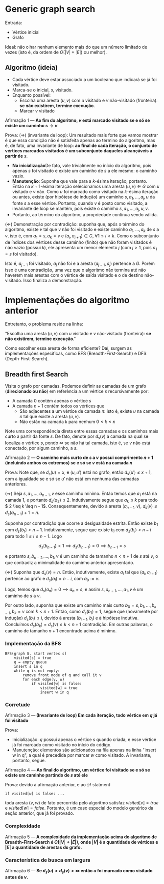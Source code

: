 <style>
body {
<!-- Reset the counter named theorem each time a body obj is instantiated-->
  counter-reset: theorem;
  counter-reset: claim;
}
h1 {
<!-- Reset the counter named theorem each time a h1 obj is instantiated-->
  counter-reset: theorem;
  counter-reset: claim;
}

p.theorem::before {
  counter-increment: theorem; 
  content: "Teorema " counter(theorem) " \2014 "; 
}
p.theorem[data-attribution]::before {
  content: "Teorema " counter(theorem) " (" attr(data-attribution) ")  \2014 ";
}

p.claim::before {
  counter-increment: claim; 
  content: "Afirmação " counter(claim) " \2014 "; 
}

p.claim[data-attribution]::before {
  content: "Afirmação " counter(claim) " (" attr(data-attribution) ")  \2014 ";
}
</style>

# Generic graph search
Entrada:

* Vértice inicial 
* Grafo 

Ideal: não olhar nenhum elemento mais do que um número limitado de vezes (isto é, da ordem de $O(|V| + |E|)$ ou melhor). 

## Algoritmo (ideia)
* Cada vértice deve estar associado a um booleano que indicará se já foi visitado.
* Marca-se o inicial, $s$, visitado.
* Enquanto possível:
	* Escolha uma aresta $(u,v)$ com $u$ visitado e $v$ não-visitado (fronteira): **se não existirem, termine execução**.
	* Marcar $v$ visitado

<strong> <p class="claim"> Ao fim do algoritmo, $v$ está marcado visitado se e só se existe um caminho $s \to v$ </p> </strong>
Prova: 
($\Rightarrow$) (invariante de loop): Um resultado mais forte que vamos mostrar é que essa condição não é satisfeita apenas ao término do algoritmo, mas é, de fato, uma invariante de loop: **ao final de cada iteração, o conjunto de vértices marcados visitados é um subconjunto daqueles alcançáveis a partir de** $s$.

* **Na inicialização**De fato, vale trivialmente no início do algoritmo, pois apenas $s$ foi visitado e existe um caminho de $s$ a ele mesmo: o caminho vazio. 
* **Manutenção**: Suponha que vale para a $k$-ésima iteração, portanto. Então na $k+1$-ésima iteração selecionamos uma aresta $(u,v) \in G$ com $u$ visitado e $v$ não. Como $u$ foi marcado como visitado na $k$-ésima iteração ou antes, existe (por hipótese de indução) um caminho $s, a_1, \dotsc, a_j, u$ da fonte $s$ a esse vértice. Portanto, quando $v$ é posto como visitado, a invariante de loop se mantém, pois existe o caminho $s, a_1, \dotsc, a_j, u, v$.  
* Portanto, ao término do algoritmo, a propriedade continua sendo válida.

($\Leftarrow$) Demonstração por contradição: suponha que, após o término do algoritmo, existe $v$ tal que $v$ não foi visitado e existe caminho $a_1, \dotsc, a_k$ de $s$ a $v$, isto é, com $a_1 = s, a_k = v$ e $(a_i, a_{i+1}) \in G, \ \forall 1 \leq i < k$. Como o subconjunto de índices dos vértices desse caminho (finito) que não foram visitados é não vazio (possui $k$), ele apresenta um menor elemento $j$ (com $j > 1$, pois $a_1 = s$ foi visitado).

Isto é, $a_{j-1}$ foi visitado, $a_j$ não foi e a aresta $(a_{j-1}, a_j)$ pertence a $G$. Porém isso é uma contradição, uma vez que o algoritmo não termina até não haverem mais arestas com o vértice de saída visitado e o de destino não-visitado. Isso finaliza a demonstração.

# Implementações do algoritmo anterior
Entretanto, o problema reside na linha:

"Escolha uma aresta $(u,v)$ com $u$ visitado e $v$ não-visitado (fronteira): **se não existirem, termine execução**."

Como escolher essa aresta de forma eficiente? Daí, surgem as implementações específicas, como BFS (Breadth-First-Search) e DFS (Depth-First-Search). 

## Breadth first Search 
Visita o grafo por camadas. Podemos definir as camadas de um grafo (**direcionado ou não**) em referência a um vértice $s$ recursivamente por:

* A camada $0$ contém apenas o vértice $s$
* A camada $n+1$ contém todos os vértices que
	* São adjacentes a um vértice de camada $n$: isto é, existe $u$ na camada $n$ tal que existe a aresta $(u, v)$.
	* Não estão na camada $k$ para nenhum $0 \leq k \leq n$

Note uma correspondência direta entre essas camadas e os caminhos mais curto a partir da fonte $s$. De fato, denote por $d_s(v)$ a camada na qual se localiza o vértice $s$, pondo $\infty$ se não há tal camada, isto é, se $v$ não está conectado, por algum caminho, a $s$. 

<strong> <p class="claim"> O caminho mais curto de $s$ a $v$ possui comprimento $n+1$ (incluindo ambos os extremos) se e só se $v$ está na camada $n$</p> </strong>
Prova: 
Note que, se $d_s(u) = x$, e $(u, u')$ está no grafo, então $d_s(u') \leq x + 1$, com a igualdade se e só se $u'$ não está em nenhuma das camadas anteriores.

($\Rightarrow$) Seja $s, a_1, \dotsc, a_{n-1}, v$ esse caminho mínimo. Então temos que $a_1$ está na camada $1$, e portanto $d_s(a_2) \leq 2$. Indutivamente segue que $a_k \leq k$ para todo $ 2 \leq k \leq n - 1$. Consequentemente, devido à aresta $(a_{n-1}, v)$, $d_s(v) \leq d_s(a_{n-1}) + 1 = n$.

Suponha por contradição que ocorre a desigualdade estrita. Então existe $b_1$ com $d_s(b_1) < n - 1$. Indutivamente, segue que existe $b_i$ com $d_s(b_i) < n - i$ para todo $1 \leq i \leq n - 1$. Logo 

$$d_s(b_{n-1}) < 1 \implies d_s(b_{n-1}) = 0  \implies b_{n-1} = s$$

e portanto $s, b_{n-2}, \dotsc, b_1, v$ é um caminho de tamanho $n < n + 1$ de $s$ até $v$, o que contradiz a minimalidade do caminho anterior apresentado. 

($\Leftarrow$) Suponha que $d_s(v) = n$. Então, indutivamente, existe $a_i$ tal que $(a_i, a_{i-1})$ pertence ao grafo e $d_s(a_i) = n - i$, com $a_0 := v$. 

Logo, temos que $d_s(a_n) = 0 \implies a_n = s$, e assim $s, a_{n-1}, \dotsc, a_1, v$ é um caminho de $s$ a $v$. 

Por outro lado, suponha que existe um caminho mais curto $b_0 = s, b_1, \dotsc, b_{k-1}, b_{k} = v$ com $k < n + 1$. Então, como $d_s(b_1) = 1$, segue que (novamente por indução) $d_s(b_i) \leq i$, devido à aresta $(b_{i-1}, b_i)$ e à hipótese indutiva. Concluímos $d_s(b_k) = d_s(v) \leq k < n + 1$ contradição. Em outras palavras, o caminho de tamanho $n+1$ encontrado acima é mínimo.

### Implementação da BFS
```
BFS(graph G, start vertex s)
	visited[s] = true
	q = empty queue
	insert s in q
	while q is not empty:
		remove front node of q and call it v
		for each edge(v, w)
			if visited[w] is false:
				visited[w] = true
				insert w in q
```

### Corretude
<strong> <p class="claim"> (Invariante de loop) Em cada iteração, todo vértice em $q$ já foi visitado </p> </strong>
Prova: 

* Inicialização: $q$ possui apenas o vértice $s$ quando criada, e esse vértice já foi marcado como visitado no início do código.
* Manutenção: elementos são adicionados na fila apenas na linha "insert w in q", a qual é precedida por marcar $w$ como visitado. 
A invariante, portanto, segue.

<strong> <p class="claim"> Ao final do algoritmo, um vértice foi visitado se e só se existe um caminho partindo de $s$ até ele </p> </strong>
Prova: devido à afirmação anterior, e ao ```if``` statment 

```ìf visited[w] is false: ...```

toda aresta $(v, w)$ de fato percorrida pelo algoritmo satisfaz $visited[v] = true$ e $visited[w] = false$. Portanto, é um caso especial do modelo genérico da seção anterior, que já foi provado.

### Complexidade
<strong> <p class="claim"> A complexidade da implementação acima do algoritmo de Breadth-First-Search é $O(|V| + |E|)$, onde $|V|$ é a quantidade de vértices e $|E|$ a quantidade de arestas do grafo. </p> </strong>

### Característica de busca em largura
<strong> <p class="claim"> Se $d_s(u) < d_s(v) < \infty$ então $u$ foi marcado como visitado antes de $v$. </p> </strong>


